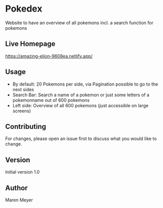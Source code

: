 # Pokedex

Website to have an overview of all pokemons incl. a search function for pokemons

## Live Homepage

https://amazing-elion-9608ea.netlify.app/

## Usage

- By default: 20 Pokemons per side, via Pagination possible to go to the next sides
- Search Bar: Search a name of a pokemon or just some letters of a pokemonname out of 600 pokemons
- Left side: Overview of all 600 pokemons (just accessible on large screens)

## Contributing

For changes, please open an issue first to discuss what you would like to change.

## Version 

Initial version 1.0

## Author

Maren Meyer
